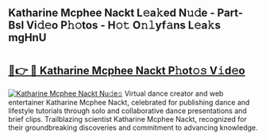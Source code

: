 ## Katharine Mcphee Nackt L𝚎a𝚔ed N𝚞𝚍e - Part-Bsl Vi𝚍𝚎o P𝚑𝚘tos - H𝚘𝚝 O𝚗𝚕yf𝚊ns L𝚎a𝚔s mgHnU

# <h2><a href="http://kf8bal.oniu.top/?m=Katharine+Mcphee+Nackt">🔗👉 🔴 Katharine Mcphee Nackt P𝚑ot𝚘𝚜 V𝚒d𝚎o</a></h2>

[![Katharine Mcphee Nackt Nu𝚍e𝚜](https://i.imgur.com/0qMVB7G.gif)](http://kf8bal.oniu.top/?m=Katharine+Mcphee+Nackt)
Virtual dance creator and web entertainer Katharine Mcphee Nackt, celebrated for publishing dance and lifestyle tutorials through solo and collaborative dance presentations and brief clips. Trailblazing scientist Katharine Mcphee Nackt, recognized for their groundbreaking discoveries and commitment to advancing knowledge.  
